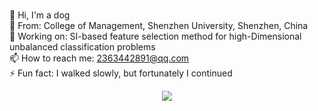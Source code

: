### 

<!--
**TongtongXing/TongtongXing** is a ✨ _special_ ✨ repository because its `README.md` (this file) appears on your GitHub profile.

Here are some ideas to get you started:

- 🔭 I’m currently working on ...
- 🌱 I’m currently learning ...
- 👯 I’m looking to collaborate on ...
- 🤔 I’m looking for help with ...
- 💬 Ask me about ...
- 📫 How to reach me: ...
- 😄 Pronouns: ...
- ⚡ Fun fact: ...
-->
👋 Hi, I'm a dog <br>
🔭 From: College of Management, Shenzhen University, Shenzhen, China  <br>
🌱 Working on: SI-based feature selection method for high-Dimensional unbalanced classification problems  <br>
📫 How to reach me: 2363442891@qq.com  <br>
⚡ Fun fact: I walked slowly, but fortunately I continued  <br>
<div align="center"> <img src="https://github-readme-stats.vercel.app/api/top-langs/?username=sun0225SUN&hide_title=true&hide_border=true&layout=compact&langs_count=6&text_color=000&icon_color=fff&bg_color=0,52fa5a,4dfcff,c64dff&theme=graywhite" /> </div>
